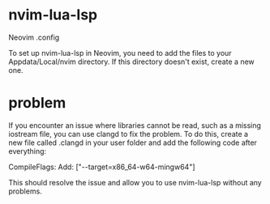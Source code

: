 # nvim-lua-lsp
Neovim .config

To set up nvim-lua-lsp in Neovim, you need to add the files to your Appdata/Local/nvim directory.
If this directory doesn't exist, create a new one.

# problem

If you encounter an issue where libraries cannot be read, such as a missing iostream file, you can use clangd to fix the problem. To do this, create a new file called .clangd in your user folder and add the following code after everything:

CompileFlags:
  Add: ["--target=x86_64-w64-mingw64"]

This should resolve the issue and allow you to use nvim-lua-lsp without any problems.
